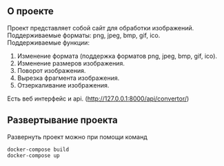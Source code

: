 ## О проекте
Проект представляет собой сайт для обработки изображений.  
Поддерживаемые форматы: png, jpeg, bmp, gif, ico.  
Поддерживаемые функции:  
1.	Изменение формата (поддержка форматов png, jpeg, bmp, gif, ico).  
2.	Изменение размеров изображения.  
3.	Поворот изображения.  
4.	Вырезка фрагмента изображения.  
5.	Отзеркаливание изображения.  

Есть веб интерфейс и api. (http://127.0.0.1:8000/api/convertor/)     

## Развертывание проекта  
Развернуть проект можно при помощи команд
```
docker-compose build
docker-compose up
```

